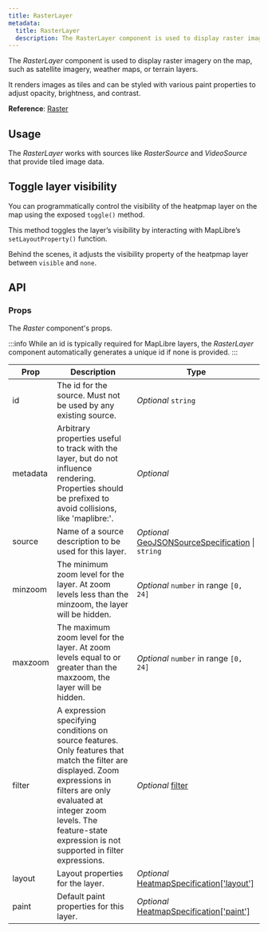 ```yaml
---
title: RasterLayer
metadata:
  title: RasterLayer
  description: The RasterLayer component is used to display raster imagery on the map, such as satellite imagery, weather maps, or terrain layers.
---
```


The *RasterLayer* component is used to display raster imagery on the map, such as satellite imagery, weather maps, or terrain layers.

It renders images as tiles and can be styled with various paint properties to adjust opacity, brightness, and contrast.

**Reference**: [Raster](https://maplibre.org/maplibre-style-spec/layers/#raster)

## Usage

The *RasterLayer* works with sources like *RasterSource* and *VideoSource* that provide tiled image data.

<example id="layers/raster" />

## Toggle layer visibility

You can programmatically control the visibility of the heatpmap layer on the map using the exposed `toggle()` method.

This method toggles the layer’s visibility by interacting with MapLibre’s `setLayoutProperty()` function.

Behind the scenes, it adjusts the visibility property of the heatpmap layer between `visible` and `none`.

<example id="layers/raster-visibility" />

## API

### Props

The *Raster* component's props.

:::info
While an id is typically required for MapLibre layers, the *RasterLayer* component automatically generates a unique id if none is provided.
:::

| Prop  | Description                                                                                                                                | Type |
|-------|--------------------------------------------------------------------------------------------------------------------------------------------|------|
| id    | The id for the source. Must not be used by any existing source.                                                                            | *Optional* `string` |
| metadata | Arbitrary properties useful to track with the layer, but do not influence rendering. Properties should be prefixed to avoid collisions, like 'maplibre:'. | *Optional* |
| source | Name of a source description to be used for this layer. | *Optional* [GeoJSONSourceSpecification](https://maplibre.org/maplibre-style-spec/sources/#geojson) \| `string` |
| minzoom | The minimum zoom level for the layer. At zoom levels less than the minzoom, the layer will be hidden. | *Optional* `number` in range `[0, 24]` |
| maxzoom | The maximum zoom level for the layer. At zoom levels equal to or greater than the maxzoom, the layer will be hidden. | *Optional* `number` in range `[0, 24]` |
| filter | A expression specifying conditions on source features. Only features that match the filter are displayed. Zoom expressions in filters are only evaluated at integer zoom levels. The feature-state expression is not supported in filter expressions. | *Optional* [filter](https://maplibre.org/maplibre-style-spec/expressions/) |
| layout | Layout properties for the layer. | *Optional* [HeatmapSpecification['layout']](https://maplibre.org/maplibre-style-spec/layers/#circle-sort-key) |
| paint | Default paint properties for this layer. | *Optional* [HeatmapSpecification['paint']](https://maplibre.org/maplibre-style-spec/layers/#circle-radius) |
